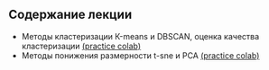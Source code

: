 ## Содержание лекции
* Методы кластеризации К-means и DBSCAN, оценка качества кластеризации [(practice colab)](https://colab.research.google.com/github/vadim0912/MLIntro2022_Spring/blob/main/lecture06/lecture-cluster-pract.ipynb)
* Методы понижения размерности t-sne и PCA [(practice colab)](https://colab.research.google.com/github/vadim0912/MLIntro2022_Spring/blob/main/lecture06/lecture-dimred-pract.ipynb)
